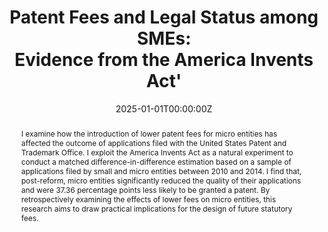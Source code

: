 ---
title: Patent Fees and Legal Status among SMEs:<br>Evidence from the America Invents Act'

notes:
  - "🏆 Awarded *RES Scholars '25*"

# Authors
# If you created a profile for a user (e.g. the default `admin` user), write the username (folder name) here
# and it will be replaced with their full name and linked to their profile.
authors:

date: '2025-01-01T00:00:00Z'
doi: ''
  
# Schedule page publish date (NOT publication's date).
publishDate: '2025-01-01T00:00:00Z'

# Publication type.
# Legend: 0 = Uncategorized; 1 = Conference paper; 2 = Journal article;
# 3 = Preprint / Working Paper; 4 = Report; 5 = Book; 6 = Book section;
# 7 = Thesis; 8 = Patent
publication_types: ['3']

# Abstract

abstract: I examine how the introduction of lower patent fees for micro entities has affected the outcome of applications filed with the United States Patent and Trademark Office. I exploit the America Invents Act as a natural experiment to conduct a matched difference-in-difference estimation based on a sample of applications filed by small and micro entities between 2010 and 2014. I find that, post-reform, micro entities significantly reduced the quality of their applications and were 37.36 percentage points less likely to be granted a patent. By retrospectively examining the effects of lower fees on micro entities, this research aims to draw practical implications for the design of future statutory fees.

# Summary. An optional shortened abstract.
summary: A study on the effect of micro entity fees on patent grant and quality.

tags: [Patent Fees, Legal Status, Patent Quality, America Invents Act]

# Display this page in the Featured widget?
featured: true

# Custom links (uncomment lines below)
# links:
# - name: Custom Link
#   url: http://labelling.org

url_pdf: ''
url_code: ''
url_dataset: ''
url_poster: ''
url_project: ''
url_slides: ''
url_source: ''
url_video: ''

# Featured image
# To use, add an image named `featured.jpg/png` to your page's folder.
image:
  caption: 'Image credit: [**Unsplash**](https://unsplash.com/photos/chair-parts-chart-hanging-on-wall-Mpq0LddqiTk)'
  focal_point: ''
  preview_only: false
---